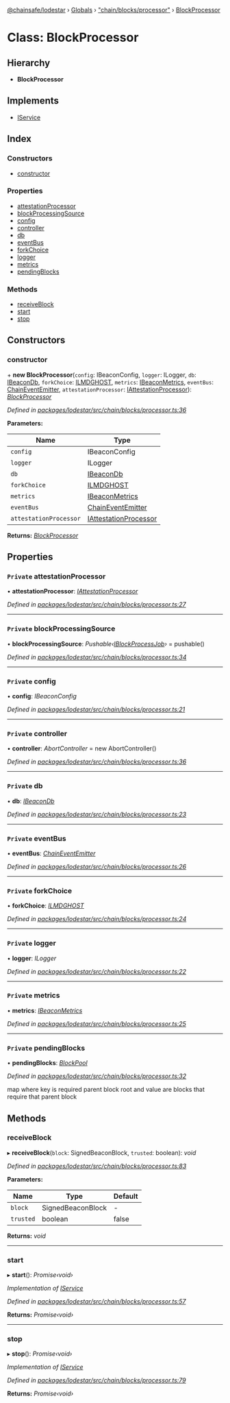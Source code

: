 [@chainsafe/lodestar](../README.md) › [Globals](../globals.md) › ["chain/blocks/processor"](../modules/_chain_blocks_processor_.md) › [BlockProcessor](_chain_blocks_processor_.blockprocessor.md)

# Class: BlockProcessor

## Hierarchy

* **BlockProcessor**

## Implements

* [IService](../interfaces/_node_nodejs_.iservice.md)

## Index

### Constructors

* [constructor](_chain_blocks_processor_.blockprocessor.md#constructor)

### Properties

* [attestationProcessor](_chain_blocks_processor_.blockprocessor.md#private-attestationprocessor)
* [blockProcessingSource](_chain_blocks_processor_.blockprocessor.md#private-blockprocessingsource)
* [config](_chain_blocks_processor_.blockprocessor.md#private-config)
* [controller](_chain_blocks_processor_.blockprocessor.md#private-controller)
* [db](_chain_blocks_processor_.blockprocessor.md#private-db)
* [eventBus](_chain_blocks_processor_.blockprocessor.md#private-eventbus)
* [forkChoice](_chain_blocks_processor_.blockprocessor.md#private-forkchoice)
* [logger](_chain_blocks_processor_.blockprocessor.md#private-logger)
* [metrics](_chain_blocks_processor_.blockprocessor.md#private-metrics)
* [pendingBlocks](_chain_blocks_processor_.blockprocessor.md#private-pendingblocks)

### Methods

* [receiveBlock](_chain_blocks_processor_.blockprocessor.md#receiveblock)
* [start](_chain_blocks_processor_.blockprocessor.md#start)
* [stop](_chain_blocks_processor_.blockprocessor.md#stop)

## Constructors

###  constructor

\+ **new BlockProcessor**(`config`: IBeaconConfig, `logger`: ILogger, `db`: [IBeaconDb](../interfaces/_db_api_beacon_interface_.ibeacondb.md), `forkChoice`: [ILMDGHOST](../interfaces/_chain_forkchoice_interface_.ilmdghost.md), `metrics`: [IBeaconMetrics](../interfaces/_metrics_interface_.ibeaconmetrics.md), `eventBus`: [ChainEventEmitter](../modules/_chain_interface_.md#chaineventemitter), `attestationProcessor`: [IAttestationProcessor](../interfaces/_chain_interface_.iattestationprocessor.md)): *[BlockProcessor](_chain_blocks_processor_.blockprocessor.md)*

*Defined in [packages/lodestar/src/chain/blocks/processor.ts:36](https://github.com/ChainSafe/lodestar/blob/e142df2b7/packages/lodestar/src/chain/blocks/processor.ts#L36)*

**Parameters:**

Name | Type |
------ | ------ |
`config` | IBeaconConfig |
`logger` | ILogger |
`db` | [IBeaconDb](../interfaces/_db_api_beacon_interface_.ibeacondb.md) |
`forkChoice` | [ILMDGHOST](../interfaces/_chain_forkchoice_interface_.ilmdghost.md) |
`metrics` | [IBeaconMetrics](../interfaces/_metrics_interface_.ibeaconmetrics.md) |
`eventBus` | [ChainEventEmitter](../modules/_chain_interface_.md#chaineventemitter) |
`attestationProcessor` | [IAttestationProcessor](../interfaces/_chain_interface_.iattestationprocessor.md) |

**Returns:** *[BlockProcessor](_chain_blocks_processor_.blockprocessor.md)*

## Properties

### `Private` attestationProcessor

• **attestationProcessor**: *[IAttestationProcessor](../interfaces/_chain_interface_.iattestationprocessor.md)*

*Defined in [packages/lodestar/src/chain/blocks/processor.ts:27](https://github.com/ChainSafe/lodestar/blob/e142df2b7/packages/lodestar/src/chain/blocks/processor.ts#L27)*

___

### `Private` blockProcessingSource

• **blockProcessingSource**: *Pushable‹[IBlockProcessJob](../interfaces/_chain_chain_.iblockprocessjob.md)›* = pushable<IBlockProcessJob>()

*Defined in [packages/lodestar/src/chain/blocks/processor.ts:34](https://github.com/ChainSafe/lodestar/blob/e142df2b7/packages/lodestar/src/chain/blocks/processor.ts#L34)*

___

### `Private` config

• **config**: *IBeaconConfig*

*Defined in [packages/lodestar/src/chain/blocks/processor.ts:21](https://github.com/ChainSafe/lodestar/blob/e142df2b7/packages/lodestar/src/chain/blocks/processor.ts#L21)*

___

### `Private` controller

• **controller**: *AbortController* = new AbortController()

*Defined in [packages/lodestar/src/chain/blocks/processor.ts:36](https://github.com/ChainSafe/lodestar/blob/e142df2b7/packages/lodestar/src/chain/blocks/processor.ts#L36)*

___

### `Private` db

• **db**: *[IBeaconDb](../interfaces/_db_api_beacon_interface_.ibeacondb.md)*

*Defined in [packages/lodestar/src/chain/blocks/processor.ts:23](https://github.com/ChainSafe/lodestar/blob/e142df2b7/packages/lodestar/src/chain/blocks/processor.ts#L23)*

___

### `Private` eventBus

• **eventBus**: *[ChainEventEmitter](../modules/_chain_interface_.md#chaineventemitter)*

*Defined in [packages/lodestar/src/chain/blocks/processor.ts:26](https://github.com/ChainSafe/lodestar/blob/e142df2b7/packages/lodestar/src/chain/blocks/processor.ts#L26)*

___

### `Private` forkChoice

• **forkChoice**: *[ILMDGHOST](../interfaces/_chain_forkchoice_interface_.ilmdghost.md)*

*Defined in [packages/lodestar/src/chain/blocks/processor.ts:24](https://github.com/ChainSafe/lodestar/blob/e142df2b7/packages/lodestar/src/chain/blocks/processor.ts#L24)*

___

### `Private` logger

• **logger**: *ILogger*

*Defined in [packages/lodestar/src/chain/blocks/processor.ts:22](https://github.com/ChainSafe/lodestar/blob/e142df2b7/packages/lodestar/src/chain/blocks/processor.ts#L22)*

___

### `Private` metrics

• **metrics**: *[IBeaconMetrics](../interfaces/_metrics_interface_.ibeaconmetrics.md)*

*Defined in [packages/lodestar/src/chain/blocks/processor.ts:25](https://github.com/ChainSafe/lodestar/blob/e142df2b7/packages/lodestar/src/chain/blocks/processor.ts#L25)*

___

### `Private` pendingBlocks

• **pendingBlocks**: *[BlockPool](_chain_blocks_pool_.blockpool.md)*

*Defined in [packages/lodestar/src/chain/blocks/processor.ts:32](https://github.com/ChainSafe/lodestar/blob/e142df2b7/packages/lodestar/src/chain/blocks/processor.ts#L32)*

map where key is required parent block root and value are blocks that require that parent block

## Methods

###  receiveBlock

▸ **receiveBlock**(`block`: SignedBeaconBlock, `trusted`: boolean): *void*

*Defined in [packages/lodestar/src/chain/blocks/processor.ts:83](https://github.com/ChainSafe/lodestar/blob/e142df2b7/packages/lodestar/src/chain/blocks/processor.ts#L83)*

**Parameters:**

Name | Type | Default |
------ | ------ | ------ |
`block` | SignedBeaconBlock | - |
`trusted` | boolean | false |

**Returns:** *void*

___

###  start

▸ **start**(): *Promise‹void›*

*Implementation of [IService](../interfaces/_node_nodejs_.iservice.md)*

*Defined in [packages/lodestar/src/chain/blocks/processor.ts:57](https://github.com/ChainSafe/lodestar/blob/e142df2b7/packages/lodestar/src/chain/blocks/processor.ts#L57)*

**Returns:** *Promise‹void›*

___

###  stop

▸ **stop**(): *Promise‹void›*

*Implementation of [IService](../interfaces/_node_nodejs_.iservice.md)*

*Defined in [packages/lodestar/src/chain/blocks/processor.ts:79](https://github.com/ChainSafe/lodestar/blob/e142df2b7/packages/lodestar/src/chain/blocks/processor.ts#L79)*

**Returns:** *Promise‹void›*

